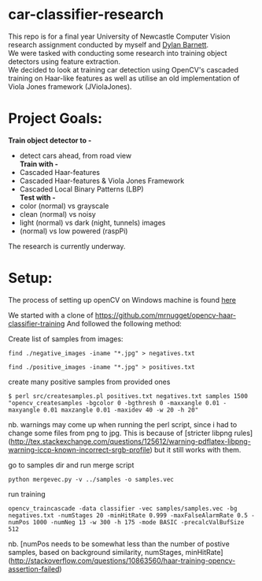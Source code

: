 # car-classifier-research

This repo is for a final year University of Newcastle Computer Vision research assignment conducted by 
myself and [Dylan Barnett](https://github.com/DBarnett73).<br>
We were tasked with conducting some research into training object detectors using feature extraction.<br>
We decided to look at training car detection using OpenCV's cascaded training on Haar-like features 
as well as utilise an old implementation of Viola Jones framework (JViolaJones).

# Project Goals:<br>
<b>Train object detector to -</b> <br>
* detect cars ahead, from road view <br>
<b>Train with -</b> <br>
* Cascaded Haar-features
* Cascaded Haar-features & Viola Jones Framework
* Cascaded Local Binary Patterns (LBP)<br>
<b>Test with -</b> <br>
* color (normal) vs grayscale
* clean (normal) vs noisy
* light (normal) vs dark (night, tunnels) images
* (normal) vs low powered (raspPi)

The research is currently underway.

# Setup:<br>
The process of setting up openCV on Windows machine is found [here](http://docs.opencv.org/doc/tutorials/introduction/windows_install/windows_install.html)

We started with a clone of https://github.com/mrnugget/opencv-haar-classifier-training
And followed the following method: 

Create list of samples from images:
 
```find ./negative_images -iname "*.jpg" > negatives.txt```

```find ./positive_images -iname "*.jpg" > positives.txt```

create many positive samples from provided ones

```$ perl src/createsamples.pl positives.txt negatives.txt samples 1500 "opencv_createsamples -bgcolor 0 -bgthresh 0 -maxxangle 0.01 -maxyangle 0.01 maxzangle 0.01 -maxidev 40 -w 20 -h 20"```

nb. warnings may come up when running the perl script, since i had to change some files from png to jpg. 
This is because of [stricter libpng rules] (http://tex.stackexchange.com/questions/125612/warning-pdflatex-libpng-warning-iccp-known-incorrect-srgb-profile)
but it still works with them. 


go to samples dir and run merge script

```python mergevec.py -v ../samples -o samples.vec```

run training

```opencv_traincascade -data classifier -vec samples/samples.vec -bg negatives.txt -numStages 20 -minHitRate 0.999 -maxFalseAlarmRate 0.5 -numPos 1000 -numNeg 13 -w 300 -h 175 -mode BASIC -precalcValBufSize 512```

nb. [numPos needs to be somewhat less than the number of postive samples, based on background similarity, numStages, minHitRate]
(http://stackoverflow.com/questions/10863560/haar-training-opencv-assertion-failed)

